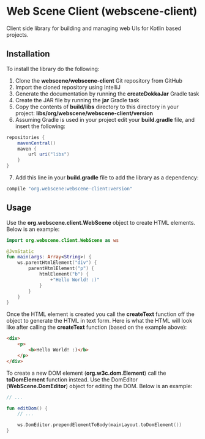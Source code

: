 # Web Scene Client (webscene-client)

Client side library for building and managing web UIs for Kotlin based projects.


## Installation

To install the library do the following:

1. Clone the **webscene/webscene-client** Git repository from GitHub
2. Import the cloned repository using IntelliJ
3. Generate the documentation by running the **createDokkaJar** Gradle task
4. Create the JAR file by running the **jar** Gradle task
5. Copy the contents of **build/libs** directory to this directory in your project: **libs/org/webscene/webscene-client/version**
6. Assuming Gradle is used in your project edit your **build.gradle** file, and insert the following:

```groovy
repositories {
    mavenCentral()
    maven {
        url uri("libs")
    }
}
```

7. Add this line in your **build.gradle** file to add the library as a dependency:

```groovy
compile "org.webscene:webscene-client:version"
```


## Usage

Use the **org.webscene.client.WebScene** object to create HTML elements. Below is an example:

```kotlin
import org.webscene.client.WebScene as ws

@JvmStatic
fun main(args: Array<String>) {
    ws.parentHtmlElement("div") {
        parentHtmlElement("p") {
            htmlElement("b") {
                +"Hello World! :)"
            }
        }
    }
}
```


Once the HTML element is created you call the **createText** function off the object to generate the HTML in text form. Here is what the HTML will look like after calling the **createText** function (based on the example above):

```html
<div>
    <p>
        <b>Hello World! :)</b>
    </p>
</div>
```

To create a new DOM element (**org.w3c.dom.Element**) call the **toDomElement** function instead. Use the DomEditor (**WebScene.DomEditor**) object for editing the DOM. Below is an example:

```kotlin
// ...

fun editDom() {
    // ...

    ws.DomEditor.prependElementToBody(mainLayout.toDomElement())
}
```
